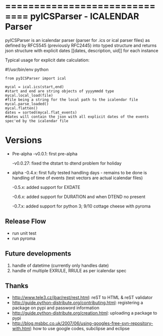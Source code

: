 ==============================
pyICSParser - ICALENDAR Parser
==============================

pyICSParser is an icalendar parser (parser for .ics or ical parser files) as defined 
by RFC5545 (previously RFC2445) into typed structure and returns 
json structure with explicit dates [[dates, description, uid]] for each instance

Typical usage for explicit date calculation:

  #!/usr/bin/env python
	
	from pyICSParser import ical
	
	mycal = ical.ics(start,end)
	#start and end are string objects of yyyymmdd type
	mycal.local_load(file)
	#file being a string for the local path to the icalendar file
	mycal.parse_loaded()
	mycal.flatten()
	dates = sorted(mycal.flat_events)
	#dates will contain the json with all explicit dates of the events spec'ed by the icalendar file

Versions
=========

* Pre-alpha
	-v0.0.1: first pre-alpha
	
	-v0.0.27: fixed the dtstart to dtend problem for holiday

* alpha
	-0.4.x: first fully tested handling days - remains to be done is handling of
	time of events (test vectors are actual icalendar files)
	
	-0.5.x: added support for EXDATE
	
	-0.6.x: added support for DURATION and when DTEND no present
	
	-0.7.x: added support for python 3; 9/10 cottage cheese with pyroma

## Release Flow

* run unit test
* run pyroma

Future developments
--------------------
1. handle of datetime (currently only handles date)
2. handle of multiple EXRULE,  RRULE as per icalendar spec

Thanks
-------
* http://www.tele3.cz/jbar/rest/rest.html: reST to HTML & reST validator
* http://guide.python-distribute.org/contributing.html: registering a package on pypi and password information
* http://guide.python-distribute.org/creation.html: uploading a package to pypi
* http://blog.msbbc.co.uk/2007/06/using-googles-free-svn-repository-with.html: how to use google codes, subclipse and eclipse
